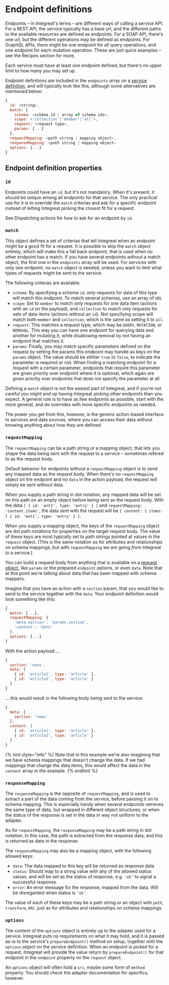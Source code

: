 # Endpoint definitions

Endpoints – in Integreat's terms – are different ways of calling a service API. For a REST API, the service typically has a base url, and the different paths to the available resources are defined as endpoints. For a SOAP API, there's one url, but the different operations may be defined as endpoints. For GraphQL APIs, there might be one endpoint for all query operations, and one endpoint for each mutation operation. These are just quick examples – see the Recipes section for more.

Each service must have at least one endpoint defined, but there's no upper limit to how many you may set up.

Endpoint definitions are included in the `endpoints` array on a [service definition](service-definitions.md), and will typically look like this, although some alternatives are mentioned below:

```javascript
{
  id: <string>,
  match: {
    schema: <schema id | array of schema ids>,
    scope: <'collection'|'member'|'all'>,
    request: <request type>,
    params: {...}
  },
  requestMapping: <path string | mapping object>,
  responseMapping: <path string | mapping object>
  options: {...}
}
```

## Endpoint definition properties

### `id`

Endpoints could have an `id`, but it's not mandatory. When it's present, it should be unique among all endpoints for that service. The only practical use for it is to override the `match` criterias and ask for a specific endpoint instead of letting Integreat picking the closest fit for a request.

See Dispatching actions for how to ask for an endpoint by `id`.

### `match`

This object defines a set of criterias that tell Integreat when an endpoint might be a good fit for a request. It is possible to skip the `match` object entirely, which will make this a fall back endpoint, that is used when no other endpoint has a match. If you have several endpoints without a match object, the first one in the `endpoints` array will be used. For services with only one endpoint, no `match` object is needed, unless you want to limit what types of requests might be sent to the service.

The following criterias are available:

* `schema`: By specifying a schema `id`, only requests for data of this type will match this endpoint. To match several schemas, use an array of ids.
* `scope`: Set to `member` to match only requests for one data item \(actions with an `id` on the payload\), and `collection` to match only requests for sets of data items \(actions without an `id`\). Not specifying scope will match both `member` and `collection`, which is the same as setting it to `all`. 
* `request`: This matches a request type, which may be `QUERY`, `MUTATION`, or `REMOVAL`. This way you can have one endpoint for querying data and another for mutating it, while disallowing removal by not having an endpoint that matches it.
* `params`: Finally, you may match specific parameters defined on the request by setting the params this endpoint may handle as keys on the `params` object. The value should be eithter `true` or `false`, to indicate the parameter is required or not. When finding a matching endpoint for a request with a certain parameter, endpoints that require this parameter are given priority over endpoint where it is optional, which again are given priority over endpoints that does not specify the parameter at all.

Defining a `match` object is not the easiest part of Integreat, and if you're not careful you might end up having Integreat picking other endpoints than you expect. A general rule is to have as few endpoints as possible, start with the more general, and do overrides with more specific endpoints as needed.

The power you get from this, however, is the generic action-based interface to services and data sources, where you can access their data without knowing anything about how they are defined.

### `requestMapping`

The `requestMapping` can be a path string or a mapping object, that lets you shape the data being sent with the request to a service – sometimes refered to as the request body.

Default behavior for endpoints without a `requestMapping` object is to send any mapped data as the request body. When there's no `requestMapping` object on the endpoint and no `data` in the action payload, the request will simply be sent without data.

When you supply a path string in dot notation, any mapped data will be set on this path on an empty object before being sent as the request body. With the data `[ { id: 'ent1', type: 'entry' } ]` and `requestMapping: 'content.items'`, the data sent with the request will be `{ content: { items: [ { id: 'ent1', type: 'entry' } ]`.

When you supply a mapping object, the keys of the `requestMapping` object are dot path notations for properties on the target request body. The value of these keys are most typically set to path strings pointed at values in the `request` object. \(This is the same notation as for attributes and relationships on schema mappings, but with `requestMapping` we are going _from_ Integreat _to_ a service.\)

You can build a request body from anything that is available on a [request object](../advanced-topics/writing-adapters/request-objects.md), like `params` or the prepared `endpoint` options, or even `data`. Note that at this point we're talking about data that has been mapped with schema mappers.

Imagine that you have an action with a `section` param, that you would like to send to the service together with the `data`. Your endpoint definition would look something like this:

```javascript
{
  match: {...},
  requestMapping: {
    'meta.section': 'params.section',
    'content': 'data'
  },
  options: {...}
}
```

With the action payload ...

```javascript
{
  section: 'news',
  data: [
    { id: 'article1', type: 'article' },
    { id: 'article2', type: 'article' }
  ]
}
```

... this would result in the following body being sent to the service:

```javascript
{
  meta: {
    section: 'news'
  },
  content: [
    { id: 'article1', type: 'article' },
    { id: 'article2', type: 'article' }
  ]
}
```

{% hint style="info" %}
Note that in this example we're also imagining that we have schema mappings that doesn't change the data. If we had mappings that change the data items, this would affect the data in the `content` array in the example.
{% endhint %}

### `responseMapping`

The `responseMapping` is the opposite of `requestMapping`, and is used to extract a part of the data coming from the service, before passing it on to schema mapping. This is especially handy when several endpoints retrieves the same type of data, but wrapped in different object structures, or when the status of the response is set in the data in way not uniform to the adapter.

As for `requestMapping`, the `responseMapping` may be a path string in dot notation. In this case, the path is extracted from the response data, and this is returned as data in the response.

The `responseMapping` may also be a mapping object, with the following allowed keys:

* `data`: The data mapped to this key will be returned as response data
* `status`: Should map to a string value with any of the allowed status values, and will be set as the status of response, e.g. `'ok'` to signal a successful response.
* `error`: An error message for the response, mapped from the data. Will be disregarded when status is `'ok'`.

The value of each of these keys may be a path string or an object with `path`, `transform`, etc. just as for attributes and relationships on schema mappings.

### `options`

The content of the `options` object is entirely up to the adapter used for a service. Integreat puts no requirements on what it may hold, and it is passed as-is to the service's `prepareEndpoint()` method on setup, together with the `options` object on the service definition. When an endpoint is picked for a request, Integreat will provide the value return by `prepareEndpoint()` for that endpoint in the `endpoint` property on the `request` object.

An `options` object will often hold a `uri`, maybe some form of `method` property. You should check the adapter documentation for specifics, however.

